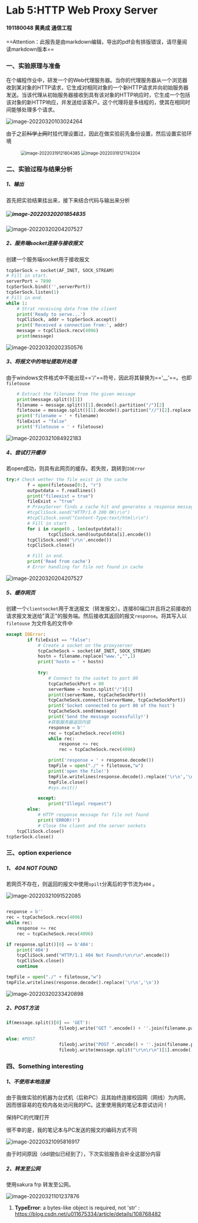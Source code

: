 # Lab 5:HTTP Web Proxy Server

#### 191180048 黄奥成 通信工程

==Attention：此报告是由markdown编辑，导出的pdf会有排版错误，请尽量阅读markdown版本==

### 一、实验原理与准备

在个编程作业中，研发一个的Web代理服务器。当你的代理服务器从一个浏览器收到某对象的HTTP请求，它生成对相同对象的一个新HTTP请求并向初始服务器发送。当该代理从初始服务器接收到具有该对象的HTTP响应时，它生成一个包括该对象的新HTTP响应，并发送给该客户。这个代理将是多线程的，使其在相同时间能够处理多个请求。



![image-20220320103024264](C:\Users\Hacetate\Desktop\数据通信\Lab5\Lab5.assets\image-20220320103024264.png)



由于之前~~科学上网~~时挂代理设置过，因此在做实验前先备份设置，然后设置实验环境



<figure>
<img src="C:\Users\Hacetate\Desktop\数据通信\Lab5\Lab5.assets\image-20220319121804385.png" alt="image-20220319121804385" style="zoom: 80%;" />
<img src="C:\Users\Hacetate\Desktop\数据通信\Lab5\Lab5.assets\image-20220319121743204.png" alt="image-20220319121743204" style="zoom: 80%;" />
</figure>

### 二、实验过程与结果分析

##### 1、输出

首先把实验结果挂出来，接下来结合代码与输出来分析

##### ![image-20220320201854835](C:\Users\Hacetate\Desktop\数据通信\Lab5\Lab5.assets\image-20220320201854835.png)

![image-20220320204207527](C:\Users\Hacetate\Desktop\数据通信\Lab5\Lab5.assets\image-20220320204207527.png)



##### 2、服务端socket连接与接收报文

创建一个服务端socket用于接收报文

```python
tcpSerSock = socket(AF_INET, SOCK_STREAM)
# Fill in start.
serverPort = 7890
tcpSerSock.bind(('',serverPort))
tcpSerSock.listen(1)
# Fill in end.
while 1:
	# Strat receiving data from the client
	print('Ready to serve...')
	tcpCliSock, addr = tcpSerSock.accept()
	print('Received a connection from:', addr)
	message = tcpCliSock.recv(4096)
	print(message)

```

![image-20220320202350576](C:\Users\Hacetate\Desktop\数据通信\Lab5\Lab5.assets\image-20220320202350576.png)



##### 3、将报文中的地址提取并处理

由于windows文件格式中不能出现=='/'==符号，因此将其替换为=='__'==。也即`filetouse`

```python
    # Extract the filename from the given message
    print(message.split()[1])
    filename = message.split()[1].decode().partition("/")[2]
    filetouse = message.split()[1].decode().partition("//")[2].replace('/', '_')
    print('filename = ' + filename)
    fileExist = "false"
    print('filetouse = ' + filetouse)

```

![image-20220321084922183](C:\Users\Hacetate\Desktop\数据通信\Lab5\Lab5.assets\image-20220321084922183.png)

##### 4、尝试打开缓存

若open成功，则具有此网页的缓存。若失败，跳转到`IOError`

```python
try:# Check wether the file exist in the cache
		f = open(filetouse[0:], "r") 
		outputdata = f.readlines() 
		print("fileexist = true")
		fileExist = "true"
		# ProxyServer finds a cache hit and generates a response message
		#tcpCliSock.send("HTTP/1.0 200 OK\r\n") 
		#tcpCliSock.send("Content-Type:text/html\r\n")
		# Fill in start
		for i in range(0 , len(outputdata)):
    			tcpCliSock.send(outputdata[i].encode())
		tcpCliSock.send('\r\n'.encode())
		tcpCliSock.close()

		# Fill in end.
		print('Read from cache') 
		# Error handling for file not found in cache
```

![image-20220320204207527](C:\Users\Hacetate\Desktop\数据通信\Lab5\Lab5.assets\image-20220320204207527.png)



##### 5、缓存网页

创建一个`clientsocket`用于发送报文（转发报文）。连接80端口并且将之前接收的请求报文发送给"真正"的服务端。然后接收其返回的报文`response`。将其写入以`filetouse` 为文件名的文件中

```python
except IOError:
		if fileExist == "false": 
			# Create a socket on the proxyserver
			tcpCacheSock = socket(AF_INET, SOCK_STREAM)
			hostn = filename.replace("www.","",1) 
			print('hostn = ' + hostn)
            
			try:
				# Connect to the socket to port 80
				tcpCacheSockPort = 80
				serverName = hostn.split("/")[1]
				print((serverName, tcpCacheSockPort))
				tcpCacheSock.connect((serverName, tcpCacheSockPort))
				print('Socket connected to port 80 of the host')
				tcpCacheSock.send(message)
				print('Send the message sucessfully!')
				#获取服务器返回内容
				response = b''
				rec = tcpCacheSock.recv(4096)
				while rec:
					response += rec
					rec = tcpCacheSock.recv(4096)

				print('response = ' + response.decode())
				tmpFile = open("./" + filetouse,"w")
				print('open the file!')
				tmpFile.writelines(response.decode().replace('\r\n','\n'))
				tmpFile.close()
				#sys.exit()

			except:
				print("Illegal request")
		else:
			# HTTP response message for file not found
			print('ERROR!!')
			# Close the client and the server sockets 
	tcpCliSock.close() 
tcpSerSock.close()

```



### 三、option experience

##### 1、 404 NOT FOUND

若网页不存在，则返回的报文中使用`spilt`分离后的字节流为`404` 。

![image-20220321091522085](C:\Users\Hacetate\Desktop\数据通信\Lab5\Lab5.assets\image-20220321091522085.png)

```python

response = b''
rec = tcpCacheSock.recv(4096)
while rec:
	response += rec
	rec = tcpCacheSock.recv(4096)

if response.split()[0] == b'404':
	print('404')
	tcpCliSock.send("HTTP/1.1 404 Not Found\r\n\r\n".encode())
	tcpCliSock.close()
	continue

tmpFile = open("./" + filetouse,"w")
tmpFile.writelines(response.decode().replace('\r\n','\n'))

```

![image-20220320233420898](C:\Users\Hacetate\Desktop\数据通信\Lab5\Lab5.assets\image-20220320233420898.png)



##### 2、POST方法

```python
if(message.split()[0] == 'GET'):
                	fileobj.write("GET ".encode() + ''.join(filename.partition('/')[1:]).encode() + " HTTP/1.0\r\nHost: 										".encode() + serverName.encode() + "\r\n\r\n".encode())
     
else: #POST
                    fileobj.write("POST ".encode() + ''.join(filename.partition('/')[1:]).encode() + " HTTP/1.0\r\nHost: 									".encode() + serverName.encode() + "\r\n\r\n".encode())
                    fileobj.write(message.split("\r\n\r\n")[1].encode())
```



### 四、Something interesting	

##### 1、不使用本地连接

由于我做实验的机器为台式机（后称PC）且其始终连接校园网（网线）为内网，因而很容易的在校内各处访问我的PC。这里使用我的笔记本尝试访问！

保持PC的代理打开

很不幸的是，我的笔记本与PC发送的报文的编码方式不同

![image-20220321095816917](C:\Users\Hacetate\AppData\Roaming\Typora\typora-user-images\image-20220321095816917.png)

由于时间原因（ddl貌似已经到了），下次实验报告会补全这部分内容

##### 2、转发至公网

使用sakura frp 转发至公网。

![image-20220321101237876](C:\Users\Hacetate\AppData\Roaming\Typora\typora-user-images\image-20220321101237876.png)











1. **TypeError**: a bytes-like object is required, not 'str'  : https://blog.csdn.net/u011675334/article/details/108768482

   

